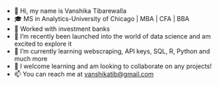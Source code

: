 - 👋 Hi, my name is Vanshika Tibarewalla
- 🎓 MS in Analytics-University of Chicago | MBA | CFA | BBA 
- 💼 Worked with investment banks
- 👀 I’m recently been launched into the world of data science and am excited to explore it
- 🌱 I’m currently learning webscraping, API keys, SQL, R, Python and much more
- 💞️ I welcome learning and am looking to collaborate on any projects! 
- 📫 You can reach me at vanshikatib@gmail.com

<!---
vanshikatib95/vanshikatib95 is a ✨ special ✨ repository because its `README.md` (this file) appears on your GitHub profile.
You can click the Preview link to take a look at your changes.
--->

